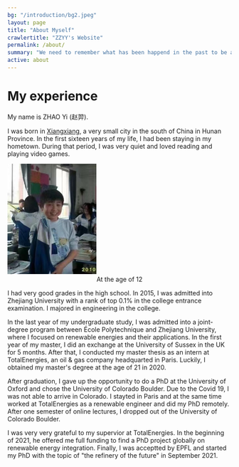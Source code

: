 ```yaml
---
bg: "/introduction/bg2.jpeg"
layout: page
title: "About Myself"
crawlertitle: "ZZYY's Website"
permalink: /about/
summary: "We need to remember what has been happend in the past to be able to better prepare for the future."
active: about
---
```


# My experience
My name is ZHAO Yi (赵羿).

I was born in [Xiangxiang](https://en.wikipedia.org/wiki/Xiangxiang), a very small city in the south of China in Hunan Province. In the first sixteen years of my life, I had been staying in my hometown. During that period, I was very quiet and loved reading and playing video games. 

<img src="/assets/images/introduction/young.jpeg" alt="At the age of 12" width="200"/>
<center>At the age of 12 </center>

I had very good grades in the high school. In 2015, I was admitted into Zhejiang University with a rank of top 0.1% in the college entrance examination. I majored in engineering in the college.

In the last year of my undergraduate study, I was admitted into a joint-degree program between École Polytechnique and Zhejiang University, where I focused on renewable energies and their applications. In the first year of my master, I did an exchange at the University of Sussex in the UK for 5 months. After that, I conducted my master thesis as an intern at TotalEnergies, an oil & gas company headquarted in Paris. Luckily, I obtained my master's degree at the age of 21 in 2020.

After graduation, I gave up the opportunity to do a PhD at the University of Oxford and chose the University of Colorado Boulder. Due to the Covid 19, I was not able to arrive in Colorado. I stayted in Paris and at the same time worked at TotalEnergies as a renewable engineer and did my PhD remotely. After one semester of online lectures, I dropped out of the University of Colorado Boulder. 

I was very very grateful to my supervior at TotalEnergies. In the beginning of 2021, he offered me full funding to find a PhD project globally on renewable energy integration. Finally, I was acceptted by EPFL and started my PhD with the topic of "the refinery of the future" in September 2021.


<!-- Zhejiang University is located in Hangzhou, a middle-size city of more than ten million population, where I felt much more lonely and isolated because it was the first time I left my families and friends. During my college,I spent most of the time by myself. -->

<!-- I felt much more lonely after leaving my home. I didn't have too many friends in the undergraduate. -->

